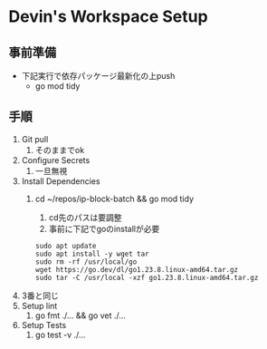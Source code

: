 # Devin's Workspace Setup

## 事前準備

- 下記実行で依存パッケージ最新化の上push
  - go mod tidy

## 手順

1. Git pull
   1. そのままでok
2. Configure Secrets
   1. 一旦無視
3. Install Dependencies
   1. cd ~/repos/ip-block-batch && go mod tidy
      1. cd先のパスは要調整
      2. 事前に下記でgoのinstallが必要

        ```shell
        sudo apt update
        sudo apt install -y wget tar
        sudo rm -rf /usr/local/go
        wget https://go.dev/dl/go1.23.8.linux-amd64.tar.gz
        sudo tar -C /usr/local -xzf go1.23.8.linux-amd64.tar.gz
        ```
4. 3番と同じ
5. Setup lint
   1. go fmt ./... && go vet ./...
6. Setup Tests
   1. go test -v ./...


